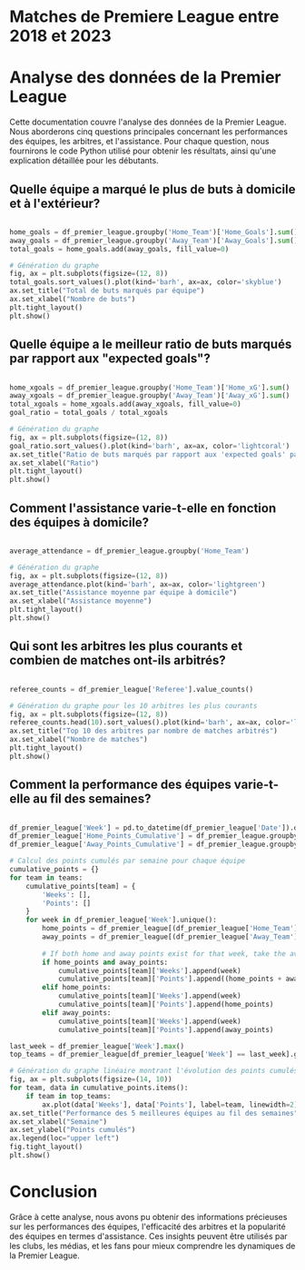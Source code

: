 # Matches de Premiere League entre 2018 et 2023



# Analyse des données de la Premier League

Cette documentation couvre l'analyse des données de la Premier League. Nous aborderons cinq questions principales concernant les performances des équipes, les arbitres, et l'assistance. Pour chaque question, nous fournirons le code Python utilisé pour obtenir les résultats, ainsi qu'une explication détaillée pour les débutants.


## Quelle équipe a marqué le plus de buts à domicile et à l'extérieur?
```python

home_goals = df_premier_league.groupby('Home_Team')['Home_Goals'].sum()
away_goals = df_premier_league.groupby('Away_Team')['Away_Goals'].sum()
total_goals = home_goals.add(away_goals, fill_value=0)

# Génération du graphe
fig, ax = plt.subplots(figsize=(12, 8))
total_goals.sort_values().plot(kind='barh', ax=ax, color='skyblue')
ax.set_title("Total de buts marqués par équipe")
ax.set_xlabel("Nombre de buts")
plt.tight_layout()
plt.show()

```

## Quelle équipe a le meilleur ratio de buts marqués par rapport aux "expected goals"?
```python

home_xgoals = df_premier_league.groupby('Home_Team')['Home_xG'].sum()
away_xgoals = df_premier_league.groupby('Away_Team')['Away_xG'].sum()
total_xgoals = home_xgoals.add(away_xgoals, fill_value=0)
goal_ratio = total_goals / total_xgoals

# Génération du graphe
fig, ax = plt.subplots(figsize=(12, 8))
goal_ratio.sort_values().plot(kind='barh', ax=ax, color='lightcoral')
ax.set_title("Ratio de buts marqués par rapport aux 'expected goals' par équipe")
ax.set_xlabel("Ratio")
plt.tight_layout()
plt.show()

```

## Comment l'assistance varie-t-elle en fonction des équipes à domicile?
```python

average_attendance = df_premier_league.groupby('Home_Team')

# Génération du graphe
fig, ax = plt.subplots(figsize=(12, 8))
average_attendance.plot(kind='barh', ax=ax, color='lightgreen')
ax.set_title("Assistance moyenne par équipe à domicile")
ax.set_xlabel("Assistance moyenne")
plt.tight_layout()
plt.show()
```

## Qui sont les arbitres les plus courants et combien de matches ont-ils arbitrés?
```python

referee_counts = df_premier_league['Referee'].value_counts()

# Génération du graphe pour les 10 arbitres les plus courants
fig, ax = plt.subplots(figsize=(12, 8))
referee_counts.head(10).sort_values().plot(kind='barh', ax=ax, color='lightgoldenrodyellow')
ax.set_title("Top 10 des arbitres par nombre de matches arbitrés")
ax.set_xlabel("Nombre de matches")
plt.tight_layout()
plt.show()

```

## Comment la performance des équipes varie-t-elle au fil des semaines?
```python

df_premier_league['Week'] = pd.to_datetime(df_premier_league['Date']).dt.isocalendar().week
df_premier_league['Home_Points_Cumulative'] = df_premier_league.groupby(['Home_Team', 'Week'])['Home_Points'].cumsum()
df_premier_league['Away_Points_Cumulative'] = df_premier_league.groupby(['Away_Team', 'Week'])['Away_Points'].cumsum()

# Calcul des points cumulés par semaine pour chaque équipe
cumulative_points = {}
for team in teams:
    cumulative_points[team] = {
        'Weeks': [],
        'Points': []
    }
    for week in df_premier_league['Week'].unique():
        home_points = df_premier_league[(df_premier_league['Home_Team'] == team) & (df_premier_league['Week'] == week)]['Home_Points_Cumulative'].sum()
        away_points = df_premier_league[(df_premier_league['Away_Team'] == team) & (df_premier_league['Week'] == week)]['Away_Points_Cumulative'].sum()
        
        # If both home and away points exist for that week, take the average
        if home_points and away_points:
            cumulative_points[team]['Weeks'].append(week)
            cumulative_points[team]['Points'].append((home_points + away_points) / 2)
        elif home_points:
            cumulative_points[team]['Weeks'].append(week)
            cumulative_points[team]['Points'].append(home_points)
        elif away_points:
            cumulative_points[team]['Weeks'].append(week)
            cumulative_points[team]['Points'].append(away_points)

last_week = df_premier_league['Week'].max()
top_teams = df_premier_league[df_premier_league['Week'] == last_week].groupby('Home_Team')['Home_Points_Cumulative'].sum().nlargest(5).index.tolist()

# Génération du graphe linéaire montrant l'évolution des points cumulés pour les 5 meilleures équipes au fil des semaines
fig, ax = plt.subplots(figsize=(14, 10))
for team, data in cumulative_points.items():
    if team in top_teams:
        ax.plot(data['Weeks'], data['Points'], label=team, linewidth=2)
ax.set_title("Performance des 5 meilleures équipes au fil des semaines")
ax.set_xlabel("Semaine")
ax.set_ylabel("Points cumulés")
ax.legend(loc="upper left")
fig.tight_layout()
plt.show()

```

# Conclusion

Grâce à cette analyse, nous avons pu obtenir des informations précieuses sur les performances des équipes, l'efficacité des arbitres et la popularité des équipes en termes d'assistance. Ces insights peuvent être utilisés par les clubs, les médias, et les fans pour mieux comprendre les dynamiques de la Premier League.
